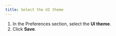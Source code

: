 ```yaml
---
title: Select the UI theme
---
```


1. In the Preferences section, select the **UI theme**.
1. Click **Save**.
